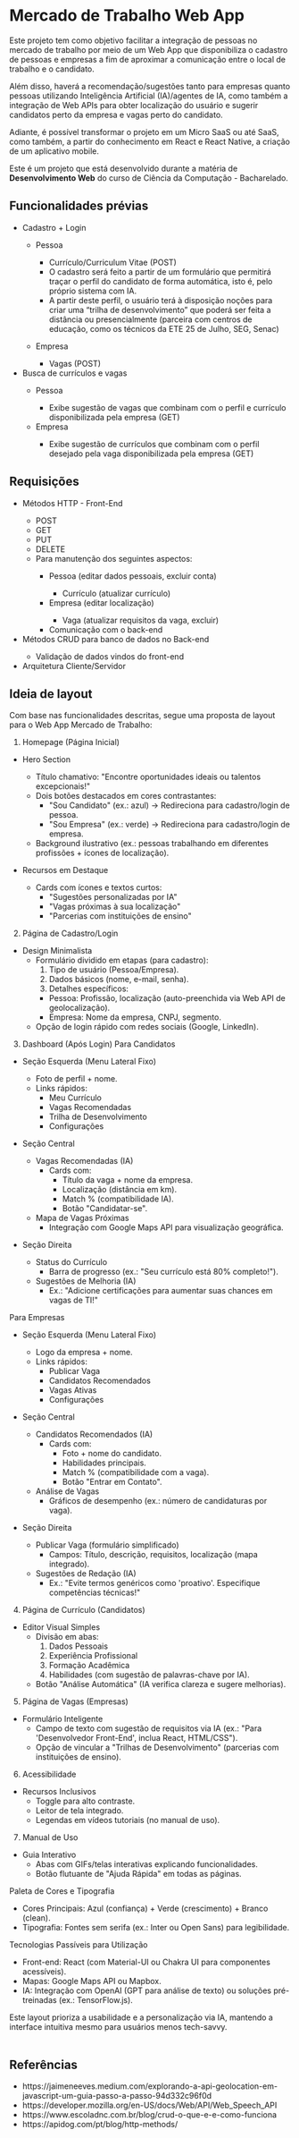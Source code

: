 <h1>Mercado de Trabalho Web App</h1>

<p>Este projeto tem como objetivo facilitar a integração de pessoas no mercado de trabalho por meio de um Web App que disponibiliza o cadastro de pessoas e empresas a fim de aproximar a comunicação entre o local de trabalho e o candidato. </p>
<p>Além disso, haverá a recomendação/sugestões tanto para empresas quanto pessoas utilizando Inteligência Artificial (IA)/agentes de IA, como também a integração de Web APIs para obter localização do usuário e sugerir candidatos perto da empresa e vagas perto do candidato.</p>
<p>Adiante, é possível transformar o projeto em um Micro SaaS ou até SaaS, como também, a partir do conhecimento em React e React Native, a criação de um aplicativo mobile.</p>
<p>Este é um projeto que está desenvolvido durante a matéria de <b>Desenvolvimento Web</b> do curso de Ciência da Computação - Bacharelado.</p>
<h2>Funcionalidades prévias</h2>
<ul>
  <li>Cadastro + Login</li>
  <ul>
    <li>Pessoa</li>
    <ul>
      <li>Currículo/Curriculum Vitae (POST)</li>
      <li>O cadastro será feito a partir de um formulário que permitirá traçar o perfil do candidato de forma automática, isto é, pelo próprio sistema com IA.</li>
      <li>A partir deste perfil, o usuário terá à disposição noções para criar uma “trilha de desenvolvimento” que poderá ser feita a distância ou presencialmente (parceira com centros de educação, como os técnicos da ETE 25 de Julho, SEG, Senac)</li>
    </ul>
  </ul>
  <ul>
    <li>Empresa</li>
    <ul>
      <li>Vagas (POST)</li>
    </ul>
  </ul>
  <li>Busca de currículos e vagas</li>
    <ul>
      <li>Pessoa</li>
      <ul>
        <li>Exibe sugestão de vagas que combinam com o perfil e currículo disponibilizada pela empresa (GET)</li>
      </ul>
      <li>Empresa</li>
      <ul>
        <li>Exibe sugestão de currículos que combinam com o perfil desejado pela vaga disponibilizada pela empresa (GET)</li>
      </ul>
    </ul>
</ul>   
<h2>Requisições</h2>
<ul>
  <li>Métodos HTTP - Front-End</li>
  <ul>
    <li>POST</li>
    <li>GET</li>
    <li>PUT</li>
    <li>DELETE</li>
    <li>Para manutenção dos seguintes aspectos:</li>
    <ul>
      <li>Pessoa (editar dados pessoais, excluir conta)</li>
      <ul>
        <li>Currículo (atualizar currículo)</li>
      </ul>
      <li>Empresa (editar localização)</li>
      <ul>
        <li>Vaga (atualizar requisitos da vaga, excluir)</li>
      </ul>
      <li>Comunicação com o back-end</li>
    </ul>
  </ul>
  <li>Métodos CRUD para banco de dados no Back-end</li>
      <ul>
        <li>Validação de dados vindos do front-end</li>
      </ul>
  <li>Arquitetura Cliente/Servidor</li>
</ul>
<h2>Ideia de layout</h2>
Com base nas funcionalidades descritas, segue uma proposta de layout para o Web App Mercado de Trabalho:

 1. Homepage (Página Inicial)
- Hero Section  
  - Título chamativo: "Encontre oportunidades ideais ou talentos excepcionais!"  
  - Dois botões destacados em cores contrastantes:  
    - "Sou Candidato" (ex.: azul) → Redireciona para cadastro/login de pessoa.  
    - "Sou Empresa" (ex.: verde) → Redireciona para cadastro/login de empresa.  
  - Background ilustrativo (ex.: pessoas trabalhando em diferentes profissões + ícones de localização).  

- Recursos em Destaque  
  - Cards com ícones e textos curtos:  
    - "Sugestões personalizadas por IA"
    - "Vagas próximas à sua localização"
    - "Parcerias com instituições de ensino" 

 2. Página de Cadastro/Login
- Design Minimalista  
  - Formulário dividido em etapas (para cadastro):  
    1. Tipo de usuário (Pessoa/Empresa).  
    2. Dados básicos (nome, e-mail, senha).  
    3. Detalhes específicos:  
      - Pessoa: Profissão, localização (auto-preenchida via Web API de geolocalização).  
      - Empresa: Nome da empresa, CNPJ, segmento.  
  - Opção de login rápido com redes sociais (Google, LinkedIn).  

 3. Dashboard (Após Login)
 Para Candidatos  
- Seção Esquerda (Menu Lateral Fixo)  
  - Foto de perfil + nome.  
  - Links rápidos:  
    - Meu Currículo  
    - Vagas Recomendadas  
    - Trilha de Desenvolvimento  
    - Configurações  

- Seção Central  
  - Vagas Recomendadas (IA)  
    - Cards com:  
      - Título da vaga + nome da empresa.  
      - Localização (distância em km).  
      - Match % (compatibilidade IA).  
      - Botão "Candidatar-se".  
  - Mapa de Vagas Próximas  
    - Integração com Google Maps API para visualização geográfica.  

- Seção Direita  
  - Status do Currículo  
    - Barra de progresso (ex.: "Seu currículo está 80% completo!").  
  - Sugestões de Melhoria (IA)  
    - Ex.: "Adicione certificações para aumentar suas chances em vagas de TI!"  

 Para Empresas  
- Seção Esquerda (Menu Lateral Fixo)  
  - Logo da empresa + nome.  
  - Links rápidos:  
    - Publicar Vaga  
    - Candidatos Recomendados  
    - Vagas Ativas  
    - Configurações  

- Seção Central  
  - Candidatos Recomendados (IA)  
    - Cards com:  
      - Foto + nome do candidato.  
      - Habilidades principais.  
      - Match % (compatibilidade com a vaga).  
      - Botão "Entrar em Contato".  
  - Análise de Vagas  
    - Gráficos de desempenho (ex.: número de candidaturas por vaga).  

- Seção Direita  
  - Publicar Vaga (formulário simplificado)  
    - Campos: Título, descrição, requisitos, localização (mapa integrado).  
  - Sugestões de Redação (IA)  
    - Ex.: "Evite termos genéricos como 'proativo'. Especifique competências técnicas!"  

 4. Página de Currículo (Candidatos)  
- Editor Visual Simples  
  - Divisão em abas:  
    1. Dados Pessoais  
    2. Experiência Profissional  
    3. Formação Acadêmica  
    4. Habilidades (com sugestão de palavras-chave por IA).  
  - Botão "Análise Automática" (IA verifica clareza e sugere melhorias).  

 5. Página de Vagas (Empresas)  
- Formulário Inteligente  
  - Campo de texto com sugestão de requisitos via IA (ex.: "Para 'Desenvolvedor Front-End', inclua React, HTML/CSS").  
  - Opção de vincular a "Trilhas de Desenvolvimento" (parcerias com instituições de ensino).  

 6. Acessibilidade  
- Recursos Inclusivos  
  - Toggle para alto contraste.  
  - Leitor de tela integrado.  
  - Legendas em vídeos tutoriais (no manual de uso).  



 7. Manual de Uso  
- Guia Interativo  
  - Abas com GIFs/telas interativas explicando funcionalidades.  
  - Botão flutuante de "Ajuda Rápida" em todas as páginas.  

 Paleta de Cores e Tipografia  
- Cores Principais: Azul (confiança) + Verde (crescimento) + Branco (clean).  
- Tipografia: Fontes sem serifa (ex.: Inter ou Open Sans) para legibilidade.  

 Tecnologias Passíveis para Utilização  
- Front-end: React (com Material-UI ou Chakra UI para componentes acessíveis).  
- Mapas: Google Maps API ou Mapbox.  
- IA: Integração com OpenAI (GPT para análise de texto) ou soluções pré-treinadas (ex.: TensorFlow.js). 

Este layout prioriza a usabilidade e a personalização via IA, mantendo a interface intuitiva mesmo para usuários menos tech-savvy.
<br>
<br>
<h2>Referências</h2>
<ul>
	<li>https://jaimeneeves.medium.com/explorando-a-api-geolocation-em-javascript-um-guia-passo-a-passo-94d332c96f0d</li>
	<li>https://developer.mozilla.org/en-US/docs/Web/API/Web_Speech_API</li>
	<li>https://www.escoladnc.com.br/blog/crud-o-que-e-e-como-funciona</li>
	<li>https://apidog.com/pt/blog/http-methods/</li>
</ul>
<br>
